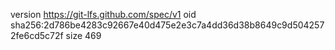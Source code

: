 version https://git-lfs.github.com/spec/v1
oid sha256:2d786be4283c92667e40d475e2e3c7a4dd36d38b8649c9d5042572fe6cd5c72f
size 469
